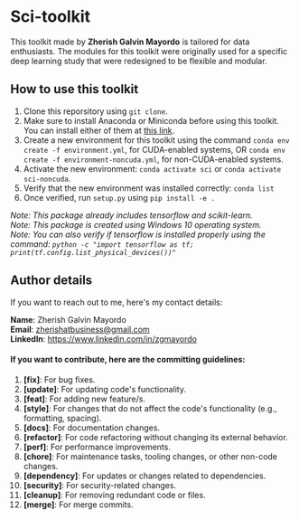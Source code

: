 # Sci-toolkit

This toolkit made by **Zherish Galvin Mayordo** is tailored for data enthusiasts. The modules for this toolkit were originally used for a specific deep learning study that were redesigned to be flexible and modular.

## How to use this toolkit

1. Clone this reporsitory using `git clone`.
2. Make sure to install Anaconda or Miniconda before using this toolkit. You can install either of them at [this link](https://www.anaconda.com/).
3. Create a new environment for this toolkit using the command `conda env create -f environment.yml`, for CUDA-enabled systems, OR `conda env create -f environment-noncuda.yml`, for non-CUDA-enabled systems.
4. Activate the new environment: `conda activate sci` or `conda activate sci-noncuda`.
5. Verify that the new environment was installed correctly: `conda list`
6. Once verified, run `setup.py` using `pip install -e .`

_Note: This package already includes tensorflow and scikit-learn._ <br>
_Note: This package is created using Windows 10 operating system._ <br>
_Note: You can also verify if tensorflow is installed properly using the command: `python -c "import tensorflow as tf; print(tf.config.list_physical_devices())"`_

## Author details

If you want to reach out to me, here's my contact details:

**Name**: Zherish Galvin Mayordo <br>
**Email**: zherishatbusiness@gmail.com <br>
**LinkedIn**: https://www.linkedin.com/in/zgmayordo <br>

#### If you want to contribute, here are the committing guidelines:

1. **[fix]**: For bug fixes.
2. **[update]**: For updating code's functionality.
3. **[feat]**: For adding new feature/s.
4. **[style]**: For changes that do not affect the code's functionality (e.g., formatting, spacing).
5. **[docs]**: For documentation changes.
6. **[refactor]**: For code refactoring without changing its external behavior.
7. **[perf]**: For performance improvements.
8. **[chore]**: For maintenance tasks, tooling changes, or other non-code changes.
9. **[dependency]**: For updates or changes related to dependencies.
10. **[security]**: For security-related changes.
11. **[cleanup]**: For removing redundant code or files.
12. **[merge]**: For merge commits.

